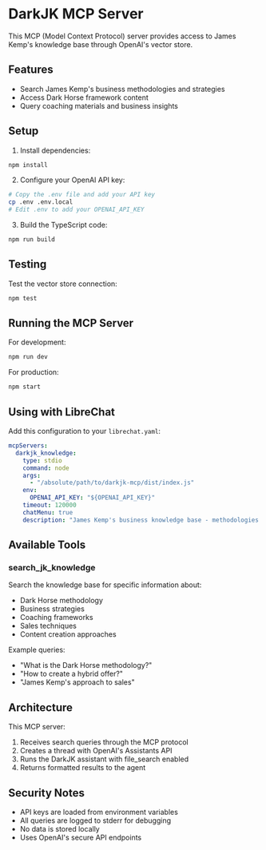 # DarkJK MCP Server

This MCP (Model Context Protocol) server provides access to James Kemp's knowledge base through OpenAI's vector store.

## Features

- Search James Kemp's business methodologies and strategies
- Access Dark Horse framework content
- Query coaching materials and business insights

## Setup

1. Install dependencies:
```bash
npm install
```

2. Configure your OpenAI API key:
```bash
# Copy the .env file and add your API key
cp .env .env.local
# Edit .env to add your OPENAI_API_KEY
```

3. Build the TypeScript code:
```bash
npm run build
```

## Testing

Test the vector store connection:
```bash
npm test
```

## Running the MCP Server

For development:
```bash
npm run dev
```

For production:
```bash
npm start
```

## Using with LibreChat

Add this configuration to your `librechat.yaml`:

```yaml
mcpServers:
  darkjk_knowledge:
    type: stdio
    command: node
    args:
      - "/absolute/path/to/darkjk-mcp/dist/index.js"
    env:
      OPENAI_API_KEY: "${OPENAI_API_KEY}"
    timeout: 120000
    chatMenu: true
    description: "James Kemp's business knowledge base - methodologies and strategies"
```

## Available Tools

### search_jk_knowledge
Search the knowledge base for specific information about:
- Dark Horse methodology
- Business strategies
- Coaching frameworks
- Sales techniques
- Content creation approaches

Example queries:
- "What is the Dark Horse methodology?"
- "How to create a hybrid offer?"
- "James Kemp's approach to sales"

## Architecture

This MCP server:
1. Receives search queries through the MCP protocol
2. Creates a thread with OpenAI's Assistants API
3. Runs the DarkJK assistant with file_search enabled
4. Returns formatted results to the agent

## Security Notes

- API keys are loaded from environment variables
- All queries are logged to stderr for debugging
- No data is stored locally
- Uses OpenAI's secure API endpoints